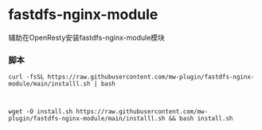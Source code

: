 # fastdfs-nginx-module
辅助在OpenResty安装fastdfs-nginx-module模块

### 脚本
```
curl -fsSL https://raw.githubusercontent.com/mw-plugin/fastdfs-nginx-module/main/installl.sh | bash



wget -O install.sh https://raw.githubusercontent.com/mw-plugin/fastdfs-nginx-module/main/installl.sh && bash install.sh
```
